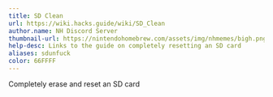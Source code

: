 ```yaml
---
title: SD Clean
url: https://wiki.hacks.guide/wiki/SD_Clean
author.name: NH Discord Server
thumbnail-url: https://nintendohomebrew.com/assets/img/nhmemes/bigh.png
help-desc: Links to the guide on completely resetting an SD card
aliases: sdunfuck
color: 66FFFF
---
```


Completely erase and reset an SD card
